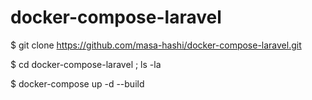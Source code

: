 # docker-compose-laravel

$ git clone https://github.com/masa-hashi/docker-compose-laravel.git

$ cd docker-compose-laravel ; ls -la

$ docker-compose up -d --build
